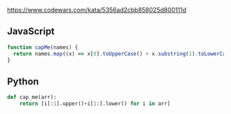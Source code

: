 https://www.codewars.com/kata/5356ad2cbb858025d800111d

## JavaScript
```js
function capMe(names) {
  return names.map((x) => x[0].toUpperCase() + x.substring(1).toLowerCase());
}
```

## Python
```python
def cap_me(arr):
    return [i[:1].upper()+i[1:].lower() for i in arr]
```